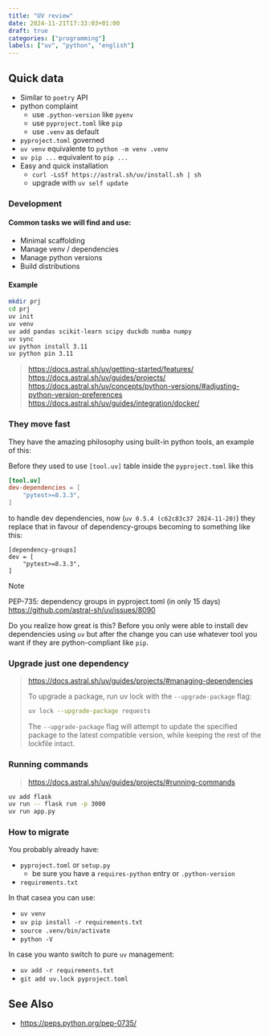 ```yaml
---
title: "UV review"
date: 2024-11-21T17:33:03+01:00
draft: true
categories: ["programming"]
labels: ["uv", "python", "english"]
---
```



## Quick data

- Similar to `poetry` API
- python complaint
  - use `.python-version` like `pyenv`
  - use `pyproject.toml` like `pip`
  - use `.venv` as default
- `pyproject.toml` governed
- `uv venv` equivalente to `python -m venv .venv`
- `uv pip ...` equivalent to `pip ...`
- Easy and quick installation
  - `curl -LsSf https://astral.sh/uv/install.sh | sh`
  - upgrade with `uv self update`

### Development

#### Common tasks we will find and use:

- Minimal scaffolding
- Manage venv / dependencies
- Manage python versions
- Build distributions


#### Example

```bash
mkdir prj
cd prj
uv init
uv venv
uv add pandas scikit-learn scipy duckdb numba numpy
uv sync
uv python install 3.11
uv python pin 3.11
```

> https://docs.astral.sh/uv/getting-started/features/
> https://docs.astral.sh/uv/guides/projects/
> https://docs.astral.sh/uv/concepts/python-versions/#adjusting-python-version-preferences
> https://docs.astral.sh/uv/guides/integration/docker/

### They move fast

They have the amazing philosophy using built-in python tools, an example of
this:

Before they used to use `[tool.uv]` table inside the `pyproject.toml` like this

```toml
[tool.uv]
dev-dependencies = [
    "pytest>=8.3.3",
]
```

to handle dev dependencies, now (`uv 0.5.4 (c62c83c37 2024-11-20)`) they
replace that in favour of dependency-groups becoming to something like this:

```
[dependency-groups]
dev = [
    "pytest>=8.3.3",
]
```

> [!NOTE]
> PEP-735: dependency groups in pyproject.toml (in only 15 days)
> https://github.com/astral-sh/uv/issues/8090

Do you realize how great is this? Before you only were able to install dev
dependencies using `uv` but after the change you can use whatever tool you want
if they are python-compliant like `pip`.

### Upgrade just one dependency

> https://docs.astral.sh/uv/guides/projects/#managing-dependencies
>
> To upgrade a package, run uv lock with the `--upgrade-package` flag:
>
> ```bash
> uv lock --upgrade-package requests
> ```
>
> The `--upgrade-package` flag will attempt to update the specified package to
> the latest compatible version, while keeping the rest of the lockfile intact.


### Running commands


> https://docs.astral.sh/uv/guides/projects/#running-commands

```bash
uv add flask
uv run -- flask run -p 3000
uv run app.py
```

### How to migrate

You probably already have:

- `pyproject.toml` or `setup.py`
  - be sure you have a `requires-python` entry or `.python-version`
- `requirements.txt`

In that casea you can use:

- `uv venv`
- `uv pip install -r requirements.txt`
- `source .venv/bin/activate`
- `python -V`

In case you wanto switch to pure `uv` management:

- `uv add -r requirements.txt`
- `git add uv.lock pyproject.toml`

## See Also

- https://peps.python.org/pep-0735/
